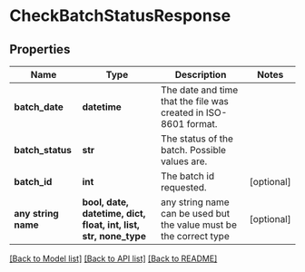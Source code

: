 # CheckBatchStatusResponse


## Properties
Name | Type | Description | Notes
------------ | ------------- | ------------- | -------------
**batch_date** | **datetime** | The date and time that the file was created in ISO-8601 format. | 
**batch_status** | **str** | The status of the batch. Possible values are. | 
**batch_id** | **int** | The batch id requested. | [optional] 
**any string name** | **bool, date, datetime, dict, float, int, list, str, none_type** | any string name can be used but the value must be the correct type | [optional]

[[Back to Model list]](../README.md#documentation-for-models) [[Back to API list]](../README.md#documentation-for-api-endpoints) [[Back to README]](../README.md)


